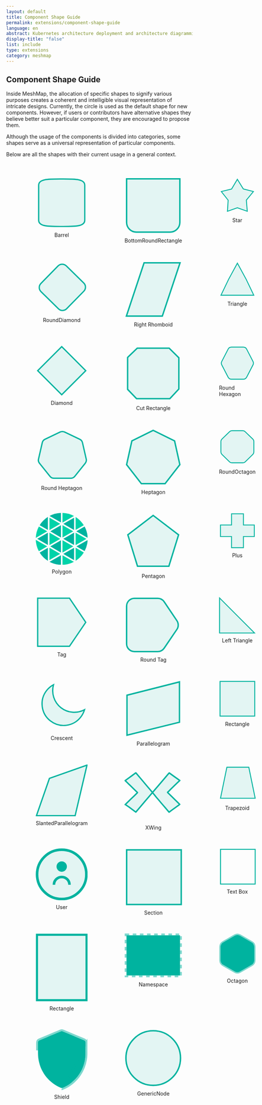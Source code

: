 ```yaml
---
layout: default
title: Component Shape Guide
permalink: extensions/component-shape-guide
language: en
abstract: Kubernetes architecture deployment and architecture diagramming tool for cloud native applications - MeshMap.
display-title: "false"
list: include
type: extensions
category: meshmap
---
```


## Component Shape Guide

Inside MeshMap, the allocation of specific shapes to signify various purposes creates a coherent and intelligible visual representation of intricate designs.
Currently, the circle is used as the default shape for new components. However, if users or contributors have alternative shapes they believe better suit a particular component, they are encouraged to propose them.

Although the usage of the components is divided into categories, some shapes serve as a universal representation of particular components.

Below are all the shapes with their current usage in a general context.

<div class="svg-grid" style="display: grid; grid-template-columns: repeat(4, 1fr); gap: 20px; margin: 40px;">

 
<figure style="display: flex; flex-direction: column; align-items: center;">
  <svg width="100%" height="75" viewBox="0 0 41 40" fill="none" xmlns="http://www.w3.org/2000/svg">
    <path d="M38.7212 6.1944V33.8058C38.7212 38.9463 30.5523 38.7427 20.5002 38.7427C10.4482 38.7427 2.2793 38.9463 2.2793 33.8058V6.1944C2.2793 1.05386 10.4227 1.25744 20.5002 1.25744C30.5778 1.25744 38.7212 1.05386 38.7212 6.1944Z" fill="#00B39F" fill-opacity="0.1" stroke="#00B39F" stroke-miterlimit="10"/>
  </svg>
  <svg width="100%" height="75" viewBox="0 0 41 40" fill="none" xmlns="http://www.w3.org/2000/svg" style="display: none;">
    <path d="M38.7212 6.1944V33.8058C38.7212 38.9463 30.5523 38.7427 20.5002 38.7427C10.4482 38.7427 2.2793 38.9463 2.2793 33.8058V6.1944C2.2793 1.05386 10.4227 1.25744 20.5002 1.25744C30.5778 1.25744 38.7212 1.05386 38.7212 6.1944Z" fill="white" fill-opacity="0.1" stroke="white" stroke-miterlimit="10"/>
  </svg>
  <figcaption style="margin-top: 10px; font-size: 14px;">Barrel</figcaption>
</figure>

<figure style="display: flex; flex-direction: column; align-items: center;">
  <svg width="100%" height="75" viewBox="0 0 41 40" fill="none" xmlns="http://www.w3.org/2000/svg">
    <path d="M1.5 1H39.5V32.0236C39.5 35.8817 36.3817 39 32.5236 39H8.47635C4.61822 39 1.5 35.8817 1.5 32.0236V1Z" fill="#00B39F" fill-opacity="0.1" stroke="#00B39F" stroke-width="1" stroke-miterlimit="10"/>
  </svg>
  <svg width="100%" height="75" viewBox="0 0 41 40" fill="none" xmlns="http://www.w3.org/2000/svg" style="display: none;">
    <path d="M1.5 1H39.5V32.0236C39.5 35.8817 36.3817 39 32.5236 39H8.47635C4.61822 39 1.5 35.8817 1.5 32.0236V1Z" fill="white" fill-opacity="0.1" stroke="white" stroke-width="1" stroke-miterlimit="10"/>
  </svg>
  <figcaption style="margin-top: 10px; font-size: 14px;">BottomRoundRectangle</figcaption>
</figure>

<figure style="display: flex; flex-direction: column; align-items: center;">
  <svg width="100%" height="75" viewBox="0 0 41 40" fill="none" xmlns="http://www.w3.org/2000/svg">
    <path d="M20.4716 2.13574L27.1532 12.9296L38.5094 15.8442L30.5529 25.4771L31.6154 38L20.4716 34.0727L9.35152 38L10.1306 25.5759L2.45752 15.8442L14.0026 13.0531L20.4716 2.13574Z" fill="#00B39F" fill-opacity="0.1" stroke="#00B39F" stroke-width="1" stroke-miterlimit="10"/>
  </svg>
  <svg width="100%" height="75" viewBox="0 0 41 40" fill="none" xmlns="http://www.w3.org/2000/svg" style="display: none;">
    <path d="M20.4716 2.13574L27.1532 12.9296L38.5094 15.8442L30.5529 25.4771L31.6154 38L20.4716 34.0727L9.35152 38L10.1306 25.5759L2.45752 15.8442L14.0026 13.0531L20.4716 2.13574Z" fill="white" fill-opacity="0.1" stroke="white" stroke-width="1" stroke-miterlimit="10"/>
  </svg>
  <figcaption style="margin-top: 10px; font-size: 14px;">Star</figcaption>
</figure>

<figure style="display: flex; flex-direction: column; align-items: center;">
  <svg width="100%" height="75" viewBox="0 0 41 40" fill="none" xmlns="http://www.w3.org/2000/svg">
    <path d="M37.4998 3L20.5118 36.9998L3.5 3L20.5118 14.3175L37.4998 3Z" fill="#00B39F" fill-opacity="0.1" stroke="#00B39F" stroke-width="1" stroke-miterlimit="10"/>
  </svg>
  <svg width="100%" height="75" viewBox="0 0 41 40" fill="none" xmlns="http://www.w3.org/2000/svg" style="display: none;">
    <path d="M37.4998 3L20.5118 36.9998L3.5 3L20.5118 14.3175L37.4998 3Z" fill="white" fill-opacity="0.1" stroke="white" stroke-width="1" stroke-miterlimit="10"/>
  </svg>
  <figcaption style="margin-top: 10px; font-size: 14px;">Vee</figcaption>
</figure>

<figure style="display: flex; flex-direction: column; align-items: center;">
  <svg width="100%" height="75" viewBox="0 0 40 40" fill="none" xmlns="http://www.w3.org/2000/svg">
    <rect x="20.3101" y="0.331543" width="27.8166" height="27.8166" rx="4.45066" transform="rotate(44.4462 20.3101 0.331543)" fill="#00B39F" fill-opacity="0.1" stroke="#00B39F" stroke-miterlimit="10"/>
  </svg>
  <svg width="100%" height="75" viewBox="0 0 40 40" fill="none" xmlns="http://www.w3.org/2000/svg" style="display: none;">
    <rect x="20.3101" y="0.331543" width="27.8166" height="27.8166" rx="4.45066" transform="rotate(44.4462 20.3101 0.331543)" fill="white" fill-opacity="0.1" stroke="white" stroke-miterlimit="10"/>
  </svg>
  <figcaption style="margin-top: 10px; font-size: 14px;">RoundDiamond</figcaption>
</figure>

<figure style="display: flex; flex-direction: column; align-items: center;">
  <svg width="100%" height="75" viewBox="0 0 41 40" fill="none" xmlns="http://www.w3.org/2000/svg">
    <path d="M13.9786 0.999905H39.6475L26.9956 39H1.35279L13.9786 0.999905Z" fill="#00B39F" fill-opacity="0.1" stroke="#00B39F" stroke-miterlimit="10"/>
  </svg>
  <svg width="100%" height="75" viewBox="0 0 41 40" fill="none" xmlns="http://www.w3.org/2000/svg" style="display: none;">
    <path d="M13.9786 0.999905H39.6475L26.9956 39H1.35279L13.9786 0.999905Z" fill="white" fill-opacity="0.1" stroke="white" stroke-miterlimit="10"/>
  </svg>
  <figcaption style="margin-top: 10px; font-size: 14px;">Right Rhomboid</figcaption>
</figure>

<figure style="display: flex; flex-direction: column; align-items: center;">
<svg width="100%" height="75" viewBox="0 0 41 40" fill="none" xmlns="http://www.w3.org/2000/svg">
<path d="M20.5126 2L30.3177 20.0127L38.932 38.0001H20.5126H2.06787L10.7075 20.0127L20.5126 2Z" fill="#00B39F" fill-opacity="0.1" stroke="#00B39F" stroke-width="1" stroke-miterlimit="10"/>
</svg>
  <figcaption style="margin-top: 10px; font-size: 14px;">Triangle</figcaption>
</figure>

<figure style="display: flex; flex-direction: column; align-items: center;">
<svg width="100%" height="75" viewBox="0 0 41 40" fill="none" xmlns="http://www.w3.org/2000/svg">
<path d="M17.4963 7.00738C18.9399 4.12018 23.0601 4.12019 24.5037 7.00739L37.1655 32.3309C38.4677 34.9355 36.5738 38 33.6618 38H8.33824C5.42623 38 3.53226 34.9355 4.83455 32.3309L17.4963 7.00738Z" fill="#00B39F" fill-opacity="0.1" stroke="#00B39F" stroke-miterlimit="10" />
</svg>
  <figcaption style="margin-top: 10px; font-size: 14px;">Round Triangle</figcaption>
</figure>

<figure style="display: flex; flex-direction: column; align-items: center;">
<svg width="100%" height="75" viewBox="0 0 41 40" fill="none" xmlns="http://www.w3.org/2000/svg">
<path d="M20.5003 1.00017L1.50049 20L20.5003 38.9998L39.5001 20L20.5003 1.00017Z" fill="#00B39F" fill-opacity="0.1" stroke="#00B39F" stroke-width="1" stroke-miterlimit="10"/>
</svg>
  <figcaption style="margin-top: 10px; font-size: 14px;">Diamond</figcaption>
</figure>

<figure style="display: flex; flex-direction: column; align-items: center;">
<svg width="100%" height="75" viewBox="0 0 41 40" fill="none" xmlns="http://www.w3.org/2000/svg">
<path d="M31.8762 2H9.09886L2.22314 8.6296V31.3704L8.59881 38H32.3763L38.7769 31.1452V8.85475L31.8762 2Z" fill="#00B39F" fill-opacity="0.1" stroke="#00B39F" stroke-width="1" stroke-miterlimit="10"/>
</svg>
  <figcaption style="margin-top: 10px; font-size: 14px;">Cut Rectangle</figcaption>
</figure>

<figure style="display: flex; flex-direction: column; align-items: center;">
<svg width="100%" height="75" viewBox="0 0 41 40" fill="none" xmlns="http://www.w3.org/2000/svg">
<path d="M27.1192 2H13.8808C12.2577 2 10.7867 2.90503 10.0512 4.33799L2.97552 18.0642C2.34149 19.2709 2.34149 20.729 2.97552 21.9358L10.0512 35.662C10.7867 37.095 12.2577 38 13.8808 38H27.1192C28.7423 38 30.2133 37.095 30.9488 35.662L38.0245 21.9358C38.6585 20.729 38.6585 19.2709 38.0245 18.0642L30.9488 4.33799C30.2133 2.90503 28.7423 2 27.1192 2Z" fill="#00B39F" fill-opacity="0.1" stroke="#00B39F" stroke-miterlimit="10"/>
</svg>
  <figcaption style="margin-top: 10px; font-size: 14px;">Round Hexagon</figcaption>
</figure>

<figure style="display: flex; flex-direction: column; align-items: center;">
<svg width="100%" height="75" viewBox="0 0 41 40" fill="none" xmlns="http://www.w3.org/2000/svg">
<path d="M30 1H11L1.5 20L11 39H30L39.5 20L30 1Z" fill="#00B39F" fill-opacity="0.1" stroke="#00B39F" stroke-width="1" stroke-miterlimit="10"/>
</svg>
  <figcaption style="margin-top: 10px; font-size: 14px;">Hexagon</figcaption>
</figure>

<figure style="display: flex; flex-direction: column; align-items: center;">
<svg width="100%" height="75" viewBox="0 0 40 40" fill="none" xmlns="http://www.w3.org/2000/svg">
<path d="M18.7217 2.39519L7.1149 7.9655C6.03826 8.46733 5.27673 9.42081 5.01413 10.5499L2.09931 23.2713C1.83671 24.3753 2.09931 25.5044 2.83458 26.3826L10.9488 36.5196C11.7103 37.448 12.8658 38 14.1 38H26.9147C28.1489 38 29.3043 37.448 30.0658 36.5196L38.1801 26.3826C38.8891 25.5044 39.1517 24.3502 38.9153 23.2713L36.0005 10.5248C35.7379 9.39571 34.9764 8.46733 33.8997 7.94041L22.2667 2.39519C21.1375 1.86827 19.8246 1.86827 18.6954 2.39519H18.7217Z" fill="#00B39F" fill-opacity="0.1" stroke="#00B39F" stroke-miterlimit="10"/>
</svg>
  <figcaption style="margin-top: 10px; font-size: 14px;">Round Heptagon</figcaption>
</figure>

<figure style="display: flex; flex-direction: column; align-items: center;">
<svg width="100%" height="75" viewBox="0 0 41 40" fill="none" xmlns="http://www.w3.org/2000/svg">
<path d="M20.5 1L5.26817 8.53202L1.5 25.4529L12.0349 39.0001H28.9651L39.5001 25.4529L35.7319 8.53202L20.5 1Z" fill="#00B39F" fill-opacity="0.1" stroke="#00B39F" stroke-width="1" stroke-miterlimit="10"/>
</svg>
  <figcaption style="margin-top: 10px; font-size: 14px;">Heptagon</figcaption>
</figure>

<figure style="display: flex; flex-direction: column; align-items: center;">
<svg width="100%" height="75" viewBox="0 0 41 40" fill="none" xmlns="http://www.w3.org/2000/svg">
<path d="M26.6242 2H14.3248C13.3572 2 12.4405 2.3719 11.7529 3.04132L3.06951 11.4959C2.38197 12.1653 2 13.0579 2 14V25.9752C2 26.9174 2.38197 27.8099 3.06951 28.4793L11.7784 36.9587C12.4659 37.6281 13.3827 38 14.3503 38H26.6497C27.6173 38 28.5341 37.6281 29.2216 36.9587L37.9305 28.4793C38.618 27.8099 39 26.9174 39 25.9752V14C39 13.0579 38.618 12.1653 37.9305 11.4959L29.1961 3.04132C28.5086 2.3719 27.5919 2 26.6242 2Z" fill="#00B39F" fill-opacity="0.1" stroke="#00B39F" stroke-miterlimit="10"/>
</svg>
  <figcaption style="margin-top: 10px; font-size: 14px;">RoundOctagon</figcaption>
</figure>

<figure style="display: flex; flex-direction: column; align-items: center;">
<svg width="100%" height="75" viewBox="0 0 40 40" fill="none" xmlns="http://www.w3.org/2000/svg">
<rect x="1.5" y="1" width="38" height="38" rx="5" fill="#00B39F" fill-opacity="0.1" stroke="#00B39F" stroke-miterlimit="10"/>
</svg>
  <figcaption style="margin-top: 10px; font-size: 14px;">RoundRectangle</figcaption>
</figure>

<figure style="display: flex; flex-direction: column; align-items: center;">
<svg xmlns="http://www.w3.org/2000/svg" id="Layer_1" data-name="Layer 1" viewBox="0 0 134.95 135.02" width="100%" height="75">
<polygon points="69.49 31.82 69.49 64.07 97.44 47.89 69.49 31.82" fill="#00d3a9"/>
<polygon points="69.49 70.81 69.49 103.22 97.7 87.09 69.49 70.81" fill="#00d3a9"/>
<polygon points="65.47 63.85 65.47 32.09 37.87 47.92 65.47 63.85" fill="#00b39f"/>
<path d="M10.1,103.1a67.79,67.79,0,0,0,21.41,21.55V90.71Z" fill="#00b39f"/>
<polygon points="65.47 103.06 65.47 71.05 37.8 87.07 65.47 103.06" fill="#00b39f"/>
<polygon points="35.54 122.63 63.56 106.61 35.54 90.41 35.54 122.63" fill="#00d3a9"/>
<polygon points="99.61 122.8 99.61 90.63 71.63 106.63 99.61 122.8" fill="#00b39f"/>
<path d="M127,99.37a67.22,67.22,0,0,0,7.91-28.94L105.78,87.11Z" fill="#00b39f"/>
<polygon points="103.64 83.69 131.76 67.61 103.64 51.45 103.64 83.69" fill="#00d3a9"/>
<polygon points="99.61 44.5 99.61 12.52 71.76 28.49 99.61 44.5" fill="#00b39f"/>
<polygon points="99.61 83.55 99.61 51.28 71.7 67.44 99.61 83.55" fill="#00b39f"/>
<polygon points="67.48 135.02 67.49 135.02 67.48 135.02 67.48 135.02" fill="#00b39f"/>
<polygon points="35.54 51.22 35.54 83.73 63.66 67.45 35.54 51.22" fill="#00d3a9"/>
<path d="M65.47,0A67.2,67.2,0,0,0,35.83,7.83l29.64,17Z" fill="#00b39f"/>
<polygon points="35.54 12.3 35.54 44.62 63.68 28.48 35.54 12.3" fill="#00d3a9"/>
<path d="M31.51,10.34A67.89,67.89,0,0,0,10.1,31.89L31.51,44.25Z" fill="#00b39f"/>
<path d="M99.43,8A67.23,67.23,0,0,0,69.49,0V25.15Z" fill="#00d3a9"/>
<path d="M0,69.87A67.27,67.27,0,0,0,8.07,99.63L29.76,87.07Z" fill="#00d3a9"/>
<path d="M8.07,35.37A67.16,67.16,0,0,0,0,65L29.79,47.91Z" fill="#00d3a9"/>
<path d="M35.78,127.13A67.13,67.13,0,0,0,65.47,135V110.15Z" fill="#00b39f"/>
<path d="M124.92,32a67.9,67.9,0,0,0-21.28-21.52V44.3Z" fill="#00d3a9"/>
<path d="M103.64,124.54A68,68,0,0,0,125,102.86L103.64,90.52Z" fill="#00d3a9"/>
<path d="M135,64.81a67.06,67.06,0,0,0-8-29.35L105.49,47.88Z" fill="#00b39f"/>
<path d="M69.49,135a67.12,67.12,0,0,0,29.63-7.83L69.49,110Z" fill="#00d3a9"/>
<polygon points="31.51 83.44 31.51 51.56 3.83 67.43 31.51 83.44" fill="#00b39f"/>
</svg>
  <figcaption style="margin-top: 10px; font-size: 14px;">Polygon</figcaption>
</figure>

<figure style="display: flex; flex-direction: column; align-items: center;">
<svg width="100%" height="75" viewBox="0 0 41 40" fill="none" xmlns="http://www.w3.org/2000/svg">
<path d="M20.4711 1.78955L2.37842 15.614L9.28517 37.9999H31.657L38.5888 15.614L20.4711 1.78955Z" fill="#00B39F" fill-opacity="0.1" stroke="#00B39F" stroke-width="1" stroke-miterlimit="10"/>
</svg>
  <figcaption style="margin-top: 10px; font-size: 14px;">Pentagon</figcaption>
</figure>

<figure style="display: flex; flex-direction: column; align-items: center;">
<svg width="100%" height="75" viewBox="0 0 41 40" fill="none" xmlns="http://www.w3.org/2000/svg">
<path d="M27.2792 13.5545V1H13.9569V13.5545H1.5V26.5232H13.9569V39H27.2792V26.5232H39.5V13.5545H27.2792Z" fill="#00B39F" fill-opacity="0.1" stroke="#00B39F" stroke-miterlimit="10" stroke-width="1"/>
</svg>
  <figcaption style="margin-top: 10px; font-size: 14px;">Plus</figcaption>
</figure>

<figure style="display: flex; flex-direction: column; align-items: center;">
<svg width="100%" height="75" viewBox="0 0 41 40" fill="none" xmlns="http://www.w3.org/2000/svg">
<path d="M34.4009 20L38.5575 37H2.44189L6.62344 20L2.44189 3H38.5575L34.4009 20Z" fill="#00B39F" fill-opacity="0.1" stroke="#00B39F" stroke-width="1" stroke-miterlimit="10"/>
</svg>
  <figcaption style="margin-top: 10px; font-size: 14px;">ConcaveHexagon</figcaption>
</figure>

<figure style="display: flex; flex-direction: column; align-items: center;">
<svg width="100%" height="75" viewBox="0 0 41 40" fill="none" xmlns="http://www.w3.org/2000/svg">
<path d="M39.5 20.0876L26.6367 1H1.5V39H26.6367L39.5 20.0876Z" fill="#00B39F" fill-opacity="0.1" stroke="#00B39F" stroke-width="1" stroke-miterlimit="10"/>
</svg>
  <figcaption style="margin-top: 10px; font-size: 14px;">Tag</figcaption>
</figure>

<figure style="display: flex; flex-direction: column; align-items: center;">
<svg width="100%" height="75" viewBox="0 0 41 40" fill="none" xmlns="http://www.w3.org/2000/svg">
<path d="M37.3812 16.9435L28.3015 3.47042C27.2607 1.92594 25.5201 1 23.6576 1H7.1C4.00721 1 1.5 3.50721 1.5 6.6V33.4C1.5 36.4928 4.00721 39 7.1 39H23.673C25.527 39 27.2608 38.0825 28.3034 36.5495L37.3678 23.2225C38.6556 21.3291 38.6609 18.8424 37.3812 16.9435Z" fill="#00B39F" fill-opacity="0.1" stroke="#00B39F" stroke-width="1" stroke-miterlimit="10"/>
</svg>
  <figcaption style="margin-top: 10px; font-size: 14px;">Round Tag</figcaption>
</figure>

<figure style="display: flex; flex-direction: column; align-items: center;">
<svg width="100%" height="75" viewBox="0 0 41 41" fill="none" xmlns="http://www.w3.org/2000/svg">
<polygon fill="#00B39F" fill-opacity="0.1" stroke="#00B39F" stroke-miterlimit="10" points="39.76,40.5 0.5,40.5 0.5,1.24 19.64,20.38"/>
</svg>
  <figcaption style="margin-top: 10px; font-size: 14px;">Left Triangle</figcaption>
</figure>

<figure style="display: flex; flex-direction: column; align-items: center;">
<svg width="100%" height="75" viewBox="0 0 40 40" fill="none" xmlns="http://www.w3.org/2000/svg">
<path d="M12.5136 36.6823C3.30016 32.2711 -0.593367 21.2252 3.81738 12.0105C5.93552 7.58552 9.72449 4.18328 14.3508 2.55224C18.9771 0.921198 24.0617 1.19497 28.4862 3.31331C37.6997 7.72454 41.5931 18.7705 37.1824 27.9851C32.7717 37.1997 21.7271 41.0935 12.5136 36.6823Z" fill="#00B39F" fill-opacity="0.1" stroke="#00B39F" stroke-miterlimit="10"/>
</svg>
  <figcaption style="margin-top: 10px; font-size: 14px;">Circle</figcaption>
</figure>

<figure style="display: flex; flex-direction: column; align-items: center;">
<svg width="100%" height="75" viewBox="0 0 41 40" fill="none" xmlns="http://www.w3.org/2000/svg">
<path fill-rule="evenodd" clip-rule="evenodd" d="M8.58192 7.90585C10.1208 5.93621 11.9673 4.40122 14.0188 3.34985C12.1971 9.82411 14.2885 17.0898 19.916 21.4866C25.423 25.789 32.7012 26.1674 38.5375 23.0885C37.9156 25.1274 36.927 27.1385 35.5137 28.9473C29.7037 36.3837 18.9635 37.7024 11.5272 31.8924C4.09071 26.0825 2.77197 15.3423 8.58192 7.90585Z" fill="#00B39F" fill-opacity="0.1" stroke="#00B39F" stroke-width="1" stroke-miterlimit="10"/>
</svg>
  <figcaption style="margin-top: 10px; font-size: 14px;">Crescent</figcaption>
</figure>

<figure style="display: flex; flex-direction: column; align-items: center;">
<svg width="100%" height="75" viewBox="0 0 41 40" fill="none" xmlns="http://www.w3.org/2000/svg">
<path d="M1.77734 39L39.2232 29.7375V1L1.77734 10.5V39Z" fill="#00B39F" fill-opacity="0.1" stroke="#00B39F" stroke-width="1" stroke-miterlimit="10"/>
</svg>
  <figcaption style="margin-top: 10px; font-size: 14px;">Parallelogram</figcaption>
</figure>

<figure style="display: flex; flex-direction: column; align-items: center;">
<svg width="100%" height="75" viewBox="0 0 40 40" fill="none" xmlns="http://www.w3.org/2000/svg">
<path d="M39 1H1V39H39V1Z" fill="#00B39F" fill-opacity="0.1" stroke="#00B39F" stroke-miterlimit="10"/>
</svg>
  <figcaption style="margin-top: 10px; font-size: 14px;">Rectangle</figcaption>
</figure>

<figure style="display: flex; flex-direction: column; align-items: center;">
<svg width="100%" height="75" viewBox="0 0 41 40" fill="none" xmlns="http://www.w3.org/2000/svg">
<path d="M13.9785 38.9999H39.6475L26.9956 0.999756H1.35274L13.9785 38.9999Z" fill="#00B39F" fill-opacity="0.1" stroke="#00B39F" stroke-width="1" stroke-miterlimit="10"/>
</svg>
  <figcaption style="margin-top: 10px; font-size: 14px;">Rhomboid</figcaption>
</figure>

<figure style="display: flex; flex-direction: column; align-items: center;">
<svg width="100%" height="75" viewBox="0 0 40 40" fill="none" xmlns="http://www.w3.org/2000/svg">
<polygon points="30.33,39.5 0.5,39.5 10.53,10.73 39.5,0.5" fill="#00B39F" fill-opacity="0.1" stroke="#00B39F" stroke-miterlimit="10"/>
</svg>
  <figcaption style="margin-top: 10px; font-size: 14px;">SlantedParallelogram</figcaption>
</figure>

<figure style="display: flex; flex-direction: column; align-items: center;">
  <svg width="100%" height="75" viewBox="0 0 41 40" fill="none" xmlns="http://www.w3.org/2000/svg">
    <path stroke-miterlimit="10" d="M30.8738 19.6872C30.6794 19.9805 30.6794 19.9805 30.8738 20.0782C32.0402 21.251 33.2065 22.3261 34.3729 23.4989C36.0252 25.1604 37.6776 26.7242 39.3299 28.3857C39.3557 28.3857 39.3804 28.396 39.3986 28.4143C39.4169 28.4326 39.4271 28.4575 39.4271 28.4834C39.3299 28.5811 39.1355 28.6789 39.0383 28.7766L34.9561 31.7087C33.9841 32.3928 32.915 33.1747 31.943 33.9566C31.8458 34.0543 31.8458 33.9566 31.7486 33.9566C30.7766 32.7837 29.8047 31.7087 28.8327 30.5358C27.472 28.9721 26.1112 27.4083 24.7505 25.7468C23.6813 24.4763 22.6121 23.3034 21.6402 22.0329L19.9879 20.0782H19.9393L14.5935 26.3332L9.24766 32.6274C8.85888 33.0183 8.56729 33.507 8.1785 33.8979C8.08131 33.9957 8.08131 33.9957 7.98411 33.8979C6.33178 32.7251 4.77664 31.5523 3.1243 30.2817C2.34673 29.793 1.56916 29.2066 0.694393 28.6202C0.694393 28.5225 0.694393 28.5225 0.597196 28.5225L0.888785 28.2293C2.54112 26.6655 4.09626 25.1018 5.7486 23.538C6.91495 22.4629 8.08131 21.2901 9.15047 20.215C9.34486 20.0195 9.34486 20.0195 9.15047 19.9218C7.98411 18.749 6.81776 17.6739 5.6514 16.5011C3.99907 14.8005 2.24953 13.2758 0.597196 11.6143L0.5 11.5166C0.597196 11.4189 0.694393 11.3211 0.791589 11.3211C2.73551 9.8551 4.67944 8.48681 6.62336 7.02079C7.10935 6.72758 7.49813 6.33664 7.98411 6.04344C8.08131 5.9457 8.08131 6.04344 8.1785 6.04344L11.5804 10.0506L16.343 15.7192L19.9393 19.9218L19.9976 19.9805L20.085 19.8827C21.4458 18.319 22.8065 16.6575 24.1673 15.0937L27.7636 10.8911L31.1654 6.88396C31.3676 6.60266 31.5954 6.3409 31.8458 6.10208C31.943 6.00434 31.943 6.00434 32.0402 6.10208C33.4981 7.17716 34.9561 8.25225 36.5112 9.32733C37.4832 10.0115 38.4551 10.6956 39.3299 11.3798H39.4271C39.5243 11.3798 39.5243 11.4775 39.4271 11.4775C39.0383 11.7707 38.7467 12.1617 38.3579 12.4549C36.0252 14.7028 33.6925 16.9507 31.457 19.1986C31.2877 19.3895 31.0912 19.5542 30.8738 19.6872Z" fill="#00B39F" fill-opacity="0.1" stroke="#00B39F"/>
  </svg>
  <figcaption style="margin-top: 10px; font-size: 14px;">XWing</figcaption>
</figure>

<figure style="display: flex; flex-direction: column; align-items: center;">
<svg width="100%" height="75" viewBox="0 0 40 40" fill="none" xmlns="http://www.w3.org/2000/svg">
<path d="M8.5 3H32.5L39.5 37H1.5L8.5 3Z" fill="#00B39F" fill-opacity="0.1" stroke="#00B39F" stroke-miterlimit="10" stroke-width="1"/>
</svg>
  <figcaption style="margin-top: 10px; font-size: 14px;">Trapezoid</figcaption>
</figure>

<figure style="display: flex; flex-direction: column; align-items: center;">
<svg width="100%" height="75" viewBox="0 0 40 40" fill="none" xmlns="http://www.w3.org/2000/svg">
<circle cx="20" cy="20" r="19" fill="#00B39F" fill-opacity="0.1" stroke="#00B39F" stroke-width="2"/>
<text x="50%" y="50%" dominant-baseline="middle" text-anchor="middle" font-family="Arial, sans-serif" font-size="10" fill="#00B39F">SQL</text>
</svg>
<figcaption style="margin-top: 10px; font-size: 14px;">SqlJob</figcaption>
</figure>

<figure style="display: flex; flex-direction: column; align-items: center;">
<svg width="100%" height="75" viewBox="0 0 40 40" fill="none" xmlns="http://www.w3.org/2000/svg">
<circle cx="20" cy="20" r="19" fill="#00B39F" fill-opacity="0.1" stroke="#00B39F" stroke-width="2"/>
<path d="M20 10C22.2091 10 24 11.7909 24 14C24 16.2091 22.2091 18 20 18C17.7909 18 16 16.2091 16 14C16 11.7909 17.7909 10 20 10Z" fill="#00B39F"/>
<path d="M26 28C26 24.6863 23.3137 22 20 22C16.6863 22 14 24.6863 14 28" stroke="#00B39F" stroke-width="2"/>
</svg>
<figcaption style="margin-top: 10px; font-size: 14px;">User</figcaption>
</figure>

<figure style="display: flex; flex-direction: column; align-items: center;">
<svg width="100%" height="75" viewBox="0 0 40 40" fill="none" xmlns="http://www.w3.org/2000/svg">
  <rect x="1.5" y="1" width="38" height="38" fill="#00B39F" fill-opacity="0.1" stroke="#00B39F" stroke-miterlimit="10"/>
</svg>
<figcaption style="margin-top: 10px; font-size: 14px;">Section</figcaption>
</figure>

<figure style="display: flex; flex-direction: column; align-items: center;">
<svg width="100%" height="75" viewBox="0 0 40 40" fill="none" xmlns="http://www.w3.org/2000/svg">
  <rect x="1.5" y="1" width="38" height="38" fill="white" fill-opacity="0.1" stroke="#00B39F" stroke-miterlimit="10"/>
</svg>
<figcaption style="margin-top: 10px; font-size: 14px;">Text Box</figcaption>
</figure>

<figure style="display: flex; flex-direction: column; align-items: center;">
<svg width="100%" height="75" viewBox="0 0 161 161" fill="none" xmlns="http://www.w3.org/2000/svg">
<rect x="3.10254" y="3" width="155" height="155" fill="#00B39F" fill-opacity="0.1" stroke="#00B39F" stroke-width="5"/>
</svg>
<figcaption style="margin-top: 10px; font-size: 14px;">Square</figcaption>
</figure>

<figure style="display: flex; flex-direction: column; align-items: center;">
<svg width="100%" height="75" viewBox="0 0 123 161" fill="none" xmlns="http://www.w3.org/2000/svg">
<rect x="2.85254" y="3" width="117.5" height="155" fill="#00B39F" fill-opacity="0.1" stroke="#00B39F" stroke-width="5"/>
</svg>
<figcaption style="margin-top: 10px; font-size: 14px;">Rectangle</figcaption>
</figure>

<figure style="display: flex; flex-direction: column; align-items: center;">
<svg width="100%" height="75" viewBox="0 0 161 123" fill="none" xmlns="http://www.w3.org/2000/svg">
<rect x="5.60254" y="5" width="150" height="112.5" fill="#00B39F"/>
<rect x="3.10254" y="2.5" width="155" height="117.5" stroke="#00B39F" stroke-opacity="0.5" stroke-width="5" stroke-dasharray="10 10"/>
</svg>
<figcaption style="margin-top: 10px; font-size: 14px;">Namespace</figcaption>
</figure>

<figure style="display: flex; flex-direction: column; align-items: center;">
<svg width="100%" height="75" viewBox="0 0 141 155" fill="none" xmlns="http://www.w3.org/2000/svg">
<path d="M60.6025 8.2735C66.7906 4.70085 74.4145 4.70085 80.6025 8.2735L125.554 34.2265C131.742 37.7992 135.554 44.4017 135.554 51.547V103.453C135.554 110.598 131.742 117.201 125.554 120.774L80.6025 146.727C74.4145 150.299 66.7906 150.299 60.6025 146.727L15.6506 120.773C9.46261 117.201 5.65063 110.598 5.65063 103.453V51.547C5.65063 44.4017 9.46261 37.7992 15.6506 34.2265L60.6025 8.2735Z" fill="#00B39F"/>
<path d="M81.8525 6.10844C74.891 2.0892 66.3141 2.0892 59.3525 6.10844L14.4006 32.0614C7.43911 36.0807 3.15063 43.5085 3.15063 51.547V103.453C3.15063 111.491 7.43911 118.919 14.4006 122.939L59.3525 148.892C66.3141 152.911 74.891 152.911 81.8525 148.892L126.804 122.939C133.766 118.919 138.054 111.491 138.054 103.453V51.547C138.054 43.5085 133.766 36.0807 126.804 32.0614L81.8525 6.10844Z" stroke="#00B39F" stroke-opacity="0.5" stroke-width="5"/>
</svg>
<figcaption style="margin-top: 10px; font-size: 14px;">Octagon</figcaption>
</figure>

<figure style="display: flex; flex-direction: column; align-items: center;">
<svg width="100%" height="75" viewBox="0 0 125 152" fill="none" xmlns="http://www.w3.org/2000/svg">
<path d="M1.90234 38.7379C4.21768 45.4282 10.4193 51.3451 19.0964 55.8651C30.2562 61.6783 45.6387 65.2589 62.6023 65.2589C79.566 65.2589 94.9484 61.6783 106.108 55.8651C114.785 51.3451 120.987 45.4282 123.302 38.7379V119.12C123.302 127.643 116.661 135.482 105.646 141.219C94.6561 146.944 79.4386 150.5 62.6023 150.5C45.7661 150.5 30.5486 146.944 19.5584 141.219C8.54381 135.482 1.90234 127.643 1.90234 119.12V38.7379Z" fill="#00B39F" stroke="white"/>
<path d="M1.90234 32.8795C1.90234 24.3569 8.54381 16.5183 19.5584 10.7807C30.5486 5.05586 45.7661 1.5 62.6023 1.5C79.4386 1.5 94.6561 5.05586 105.646 10.7807C116.661 16.5183 123.302 24.3569 123.302 32.8795C123.302 41.4021 116.661 49.2407 105.646 54.9783C94.6561 60.7032 79.4386 64.259 62.6023 64.259C45.7661 64.259 30.5486 60.7032 19.5584 54.9783C8.54381 49.2407 1.90234 41.4021 1.90234 32.8795Z" fill="#00B39F" stroke="white"/>
<path d="M123.802 32.8795C123.802 50.4861 96.4022 64.759 62.6023 64.759C28.8025 64.759 1.40234 50.4861 1.40234 32.8795M123.802 32.8795C123.802 15.273 96.4022 1 62.6023 1C28.8025 1 1.40234 15.273 1.40234 32.8795M123.802 32.8795V119.121C123.802 136.727 96.4022 151 62.6023 151C28.8025 151 1.40234 136.727 1.40234 119.121V32.8795" stroke="white" stroke-miterlimit="10" stroke-linejoin="round"/>
</svg>
<figcaption style="margin-top: 10px; font-size: 14px;">Cylinder</figcaption>
</figure>

<figure style="display: flex; flex-direction: column; align-items: center;">
<svg width="100%" height="75" viewBox="0 0 137 160" fill="none" xmlns="http://www.w3.org/2000/svg">
<path d="M131.308 34.7442C131.293 32.2268 130.099 30.3686 127.832 29.3159C126.191 28.5561 124.508 27.8909 122.833 27.18L100.983 18.026C91.095 13.8885 81.2101 9.74784 71.3283 5.60416C69.542 4.85049 67.813 4.76811 65.9995 5.54924C61.6318 7.42579 57.234 9.23522 52.8512 11.0721L32.2523 19.6982C24.7966 22.8227 17.35 25.9452 9.91241 29.0657C7.23742 30.1855 5.89842 32.1505 5.89539 35.0676C5.89539 41.8812 5.91957 48.6947 5.89539 55.5113C5.85005 64.0031 5.85308 72.4888 7.40669 80.8891C8.18381 85.2089 9.23378 89.4742 10.5502 93.6588C14.8542 107.21 22.0255 119.655 31.5672 130.131C41.1088 140.607 52.7926 148.863 65.8091 154.328C67.4201 155.011 69.0462 155.292 70.7177 154.6C79.1653 151.142 87.0855 146.494 94.2425 140.795C102.025 134.603 108.825 127.248 114.409 118.985C122.283 107.359 127.569 94.1506 129.906 80.2666C130.658 76.0118 131.102 71.7071 131.233 67.387C131.348 62.1785 131.26 56.9638 131.26 51.7521H131.308C131.308 46.0828 131.339 40.4135 131.308 34.7442Z" fill="#00B39F"/>
<path d="M133.808 34.7291L133.808 34.7308C133.829 38.5189 133.822 42.3145 133.815 46.0996C133.812 47.9871 133.808 49.872 133.808 51.7521V54.2521H133.766C133.769 54.9743 133.772 55.6985 133.776 56.4243C133.794 60.078 133.813 63.7717 133.732 67.4422L133.732 67.4525L133.732 67.4629C133.597 71.9 133.142 76.3213 132.37 80.6916C129.973 94.9244 124.552 108.466 116.479 120.387C110.753 128.859 103.78 136.401 95.7991 142.752C88.4577 148.597 80.3329 153.365 71.6662 156.913L133.808 34.7291ZM133.808 34.7291C133.798 33.0697 133.395 31.4977 132.52 30.1318C131.644 28.7655 130.386 27.745 128.885 27.0484L128.883 27.0472M133.808 34.7291L128.883 27.0472M128.883 27.0472C127.698 26.4985 126.462 25.9851 125.279 25.4934C124.777 25.2849 124.285 25.0804 123.81 24.8788L123.799 24.8741M128.883 27.0472L123.799 24.8741M123.799 24.8741L101.949 15.7202L101.948 15.7198M123.799 24.8741L101.948 15.7198M101.948 15.7198C92.0617 11.5829 82.1784 7.44297 72.2982 3.29998C69.9653 2.31617 67.5251 2.17074 65.0126 3.25228C61.9573 4.56498 58.8943 5.84174 55.8174 7.12423C54.5095 7.66943 53.199 8.21566 51.8856 8.76613C51.8853 8.76623 51.8851 8.76633 51.8849 8.76643L31.2867 17.3922L31.286 17.3924M101.948 15.7198L31.286 17.3924M31.286 17.3924C23.8306 20.5169 16.3843 23.6392 8.94701 26.7596L31.286 17.3924ZM3.40077 41.892C3.40614 46.4303 3.41151 50.9622 3.39542 55.5003L8.9468 26.7597C7.26081 27.4655 5.8253 28.5132 4.82718 29.9979C3.82747 31.4849 3.39731 33.2159 3.39539 35.065V35.0676C3.39539 37.3451 3.39808 39.6194 3.40077 41.892Z" stroke="#00B39F" stroke-opacity="0.5" stroke-width="5" stroke-miterlimit="10"/>
</svg>
<figcaption style="margin-top: 10px; font-size: 14px;">Shield</figcaption>
</figure>

<figure style="display: flex; flex-direction: column; align-items: center;">
<svg width="100%" height="75" viewBox="0 0 40 40" fill="none" xmlns="http://www.w3.org/2000/svg">
<circle cx="20" cy="20" r="19" fill="#00B39F" fill-opacity="0.1" stroke="#00B39F" stroke-width="1"/>
</svg>
<figcaption style="margin-top: 10px; font-size: 14px;">GenericNode</figcaption>
</figure>

</div>